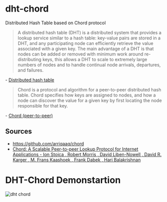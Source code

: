 # dht-chord
Distributed Hash Table based on Chord protocol

> A distributed hash table (DHT) is a distributed system that provides a lookup service similar to a hash table: key-value pairs are stored in a DHT, and any participating node can efficiently retrieve the value associated with a given key. The main advantage of a DHT is that nodes can be added or removed with minimum work around re-distributing keys, this allows a DHT to scale to extremely large numbers of nodes and to handle continual node arrivals, departures, and failures.

\- [Distributed hash table](https://en.wikipedia.org/wiki/Distributed_hash_table)

> Chord is a protocol and algorithm for a peer-to-peer distributed hash table. Chord specifies how keys are assigned to nodes, and how a node can discover the value for a given key by first locating the node responsible for that key.

\- [Chord (peer-to-peer)](https://en.wikipedia.org/wiki/Chord_(peer-to-peer))

## Sources
* https://github.com/arriqaaq/chord
* [Chord: A Scalable Peer-to-peer Lookup Protocol for Internet Applications - 
Ion Stoica
, Robert Morris
, David Liben-Nowell
, David R. Karger
, M. Frans Kaashoek
, Frank Dabek
, Hari Balakrishnan](https://pdos.csail.mit.edu/papers/ton:chord/paper-ton.pdf)

# DHT-Chord Demonstartion
![dht chord](https://github.com/sethiojas/readme_images/blob/master/dht-chord/dht-chord-working.gif=800x450)